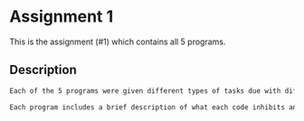 # Assignment 1
This is the assignment (#1) which contains all 5 programs. 

## Description
```bash
Each of the 5 programs were given different types of tasks due with different types of coding methods: a challenge, as well as a learning experiece that pushes us to further bounderies of learning.

Each program includes a brief description of what each code inhibits and it's utility. The coding is to be organized in a way useful for the reader to comprehend as would the creator of the code. 
```
